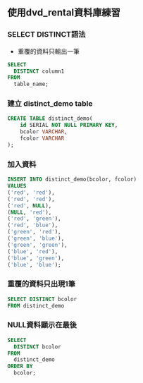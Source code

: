 ## 使用dvd_rental資料庫練習
### SELECT DISTINCT語法
- 重覆的資料只輸出一筆

```sql
SELECT 
  DISTINCT column1 
FROM 
  table_name;
```

### 建立 distinct_demo table

```sql
CREATE TABLE distinct_demo(
	id SERIAL NOT NULL PRIMARY KEY,
	bcolor VARCHAR,
	fcolor VARCHAR
);
```

### 加入資料

```sql
INSERT INTO distinct_demo(bcolor, fcolor)
VALUES
('red', 'red'), 
('red', 'red'), 
('red', NULL), 
(NULL, 'red'), 
('red', 'green'), 
('red', 'blue'), 
('green', 'red'), 
('green', 'blue'), 
('green', 'green'), 
('blue', 'red'), 
('blue', 'green'), 
('blue', 'blue');
```

### 重覆的資料只出現1筆

```sql
SELECT DISTINCT bcolor
FROM distinct_demo
```

### NULL資料顯示在最後

```sql
SELECT 
  DISTINCT bcolor 
FROM 
  distinct_demo 
ORDER BY 
  bcolor;
```


